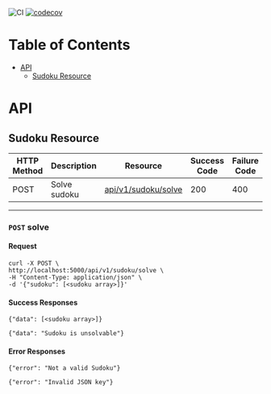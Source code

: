 ![CI](https://github.com/taleldayekh/sudoku-solver/workflows/CI/badge.svg) [![codecov](https://codecov.io/gh/taleldayekh/sudoku-solver/branch/develop/graph/badge.svg?token=IMBF7FXCAD)](https://codecov.io/gh/taleldayekh/sudoku-solver)

# Table of Contents

- [API](#api)
  - [Sudoku Resource](#sudoku-resource)

# API

## Sudoku Resource

| HTTP Method | Description  | Resource                           | Success Code | Failure Code |
| ----------- | ------------ | ---------------------------------- | ------------ | ------------ |
| POST        | Solve sudoku | [api/v1/sudoku/solve](#post-solve) | 200          | 400          |

---

### `POST` solve

#### Request

```shell
curl -X POST \
http://localhost:5000/api/v1/sudoku/solve \
-H "Content-Type: application/json" \
-d '{"sudoku": [<sudoku array>]}' 
```

#### Success Responses

```shell
{"data": [<sudoku array>]}
```

```shell
{"data": "Sudoku is unsolvable"}
```

#### Error Responses

```shell
{"error": "Not a valid Sudoku"}
```

```shell
{"error": "Invalid JSON key"}
```
